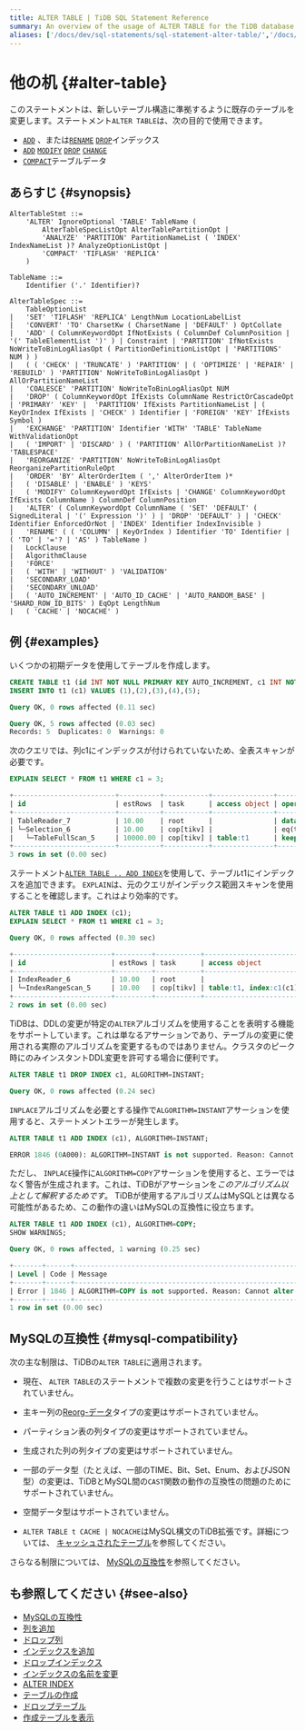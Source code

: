 ```yaml
---
title: ALTER TABLE | TiDB SQL Statement Reference
summary: An overview of the usage of ALTER TABLE for the TiDB database.
aliases: ['/docs/dev/sql-statements/sql-statement-alter-table/','/docs/dev/reference/sql/statements/alter-table/']
---
```


# 他の机 {#alter-table}

このステートメントは、新しいテーブル構造に準拠するように既存のテーブルを変更します。ステートメント`ALTER TABLE`は、次の目的で使用できます。

-   [`ADD`](/sql-statements/sql-statement-add-index.md) 、または[`RENAME`](/sql-statements/sql-statement-rename-index.md) [`DROP`](/sql-statements/sql-statement-drop-index.md)インデックス
-   [`ADD`](/sql-statements/sql-statement-add-column.md) [`MODIFY`](/sql-statements/sql-statement-modify-column.md) [`DROP`](/sql-statements/sql-statement-drop-column.md) [`CHANGE`](/sql-statements/sql-statement-change-column.md)
-   [`COMPACT`](/sql-statements/sql-statement-alter-table-compact.md)テーブルデータ

## あらすじ {#synopsis}

```ebnf+diagram
AlterTableStmt ::=
    'ALTER' IgnoreOptional 'TABLE' TableName (
        AlterTableSpecListOpt AlterTablePartitionOpt |
        'ANALYZE' 'PARTITION' PartitionNameList ( 'INDEX' IndexNameList )? AnalyzeOptionListOpt |
        'COMPACT' 'TIFLASH' 'REPLICA'
    )

TableName ::=
    Identifier ('.' Identifier)?

AlterTableSpec ::=
    TableOptionList
|   'SET' 'TIFLASH' 'REPLICA' LengthNum LocationLabelList
|   'CONVERT' 'TO' CharsetKw ( CharsetName | 'DEFAULT' ) OptCollate
|   'ADD' ( ColumnKeywordOpt IfNotExists ( ColumnDef ColumnPosition | '(' TableElementList ')' ) | Constraint | 'PARTITION' IfNotExists NoWriteToBinLogAliasOpt ( PartitionDefinitionListOpt | 'PARTITIONS' NUM ) )
|   ( ( 'CHECK' | 'TRUNCATE' ) 'PARTITION' | ( 'OPTIMIZE' | 'REPAIR' | 'REBUILD' ) 'PARTITION' NoWriteToBinLogAliasOpt ) AllOrPartitionNameList
|   'COALESCE' 'PARTITION' NoWriteToBinLogAliasOpt NUM
|   'DROP' ( ColumnKeywordOpt IfExists ColumnName RestrictOrCascadeOpt | 'PRIMARY' 'KEY' |  'PARTITION' IfExists PartitionNameList | ( KeyOrIndex IfExists | 'CHECK' ) Identifier | 'FOREIGN' 'KEY' IfExists Symbol )
|   'EXCHANGE' 'PARTITION' Identifier 'WITH' 'TABLE' TableName WithValidationOpt
|   ( 'IMPORT' | 'DISCARD' ) ( 'PARTITION' AllOrPartitionNameList )? 'TABLESPACE'
|   'REORGANIZE' 'PARTITION' NoWriteToBinLogAliasOpt ReorganizePartitionRuleOpt
|   'ORDER' 'BY' AlterOrderItem ( ',' AlterOrderItem )*
|   ( 'DISABLE' | 'ENABLE' ) 'KEYS'
|   ( 'MODIFY' ColumnKeywordOpt IfExists | 'CHANGE' ColumnKeywordOpt IfExists ColumnName ) ColumnDef ColumnPosition
|   'ALTER' ( ColumnKeywordOpt ColumnName ( 'SET' 'DEFAULT' ( SignedLiteral | '(' Expression ')' ) | 'DROP' 'DEFAULT' ) | 'CHECK' Identifier EnforcedOrNot | 'INDEX' Identifier IndexInvisible )
|   'RENAME' ( ( 'COLUMN' | KeyOrIndex ) Identifier 'TO' Identifier | ( 'TO' | '='? | 'AS' ) TableName )
|   LockClause
|   AlgorithmClause
|   'FORCE'
|   ( 'WITH' | 'WITHOUT' ) 'VALIDATION'
|   'SECONDARY_LOAD'
|   'SECONDARY_UNLOAD'
|   ( 'AUTO_INCREMENT' | 'AUTO_ID_CACHE' | 'AUTO_RANDOM_BASE' | 'SHARD_ROW_ID_BITS' ) EqOpt LengthNum
|   ( 'CACHE' | 'NOCACHE' )
```

## 例 {#examples}

いくつかの初期データを使用してテーブルを作成します。


```sql
CREATE TABLE t1 (id INT NOT NULL PRIMARY KEY AUTO_INCREMENT, c1 INT NOT NULL);
INSERT INTO t1 (c1) VALUES (1),(2),(3),(4),(5);
```

```sql
Query OK, 0 rows affected (0.11 sec)

Query OK, 5 rows affected (0.03 sec)
Records: 5  Duplicates: 0  Warnings: 0
```

次のクエリでは、列c1にインデックスが付けられていないため、全表スキャンが必要です。


```sql
EXPLAIN SELECT * FROM t1 WHERE c1 = 3;
```

```sql
+-------------------------+----------+-----------+---------------+--------------------------------+
| id                      | estRows  | task      | access object | operator info                  |
+-------------------------+----------+-----------+---------------+--------------------------------+
| TableReader_7           | 10.00    | root      |               | data:Selection_6               |
| └─Selection_6           | 10.00    | cop[tikv] |               | eq(test.t1.c1, 3)              |
|   └─TableFullScan_5     | 10000.00 | cop[tikv] | table:t1      | keep order:false, stats:pseudo |
+-------------------------+----------+-----------+---------------+--------------------------------+
3 rows in set (0.00 sec)
```

ステートメント[`ALTER TABLE .. ADD INDEX`](/sql-statements/sql-statement-add-index.md)を使用して、テーブルt1にインデックスを追加できます。 `EXPLAIN`は、元のクエリがインデックス範囲スキャンを使用することを確認します。これはより効率的です。


```sql
ALTER TABLE t1 ADD INDEX (c1);
EXPLAIN SELECT * FROM t1 WHERE c1 = 3;
```

```sql
Query OK, 0 rows affected (0.30 sec)

+------------------------+---------+-----------+------------------------+---------------------------------------------+
| id                     | estRows | task      | access object          | operator info                               |
+------------------------+---------+-----------+------------------------+---------------------------------------------+
| IndexReader_6          | 10.00   | root      |                        | index:IndexRangeScan_5                      |
| └─IndexRangeScan_5     | 10.00   | cop[tikv] | table:t1, index:c1(c1) | range:[3,3], keep order:false, stats:pseudo |
+------------------------+---------+-----------+------------------------+---------------------------------------------+
2 rows in set (0.00 sec)
```

TiDBは、DDLの変更が特定の`ALTER`アルゴリズムを使用することを表明する機能をサポートしています。これは単なるアサーションであり、テーブルの変更に使用される実際のアルゴリズムを変更するものではありません。クラスタのピーク時にのみインスタントDDL変更を許可する場合に便利です。


```sql
ALTER TABLE t1 DROP INDEX c1, ALGORITHM=INSTANT;
```

```sql
Query OK, 0 rows affected (0.24 sec)
```

`INPLACE`アルゴリズムを必要とする操作で`ALGORITHM=INSTANT`アサーションを使用すると、ステートメントエラーが発生します。


```sql
ALTER TABLE t1 ADD INDEX (c1), ALGORITHM=INSTANT;
```

```sql
ERROR 1846 (0A000): ALGORITHM=INSTANT is not supported. Reason: Cannot alter table by INSTANT. Try ALGORITHM=INPLACE.
```

ただし、 `INPLACE`操作に`ALGORITHM=COPY`アサーションを使用すると、エラーではなく警告が生成されます。これは、TiDBがアサーションを*このアルゴリズム以上として解釈するためです*。 TiDBが使用するアルゴリズムはMySQLとは異なる可能性があるため、この動作の違いはMySQLの互換性に役立ちます。


```sql
ALTER TABLE t1 ADD INDEX (c1), ALGORITHM=COPY;
SHOW WARNINGS;
```

```sql
Query OK, 0 rows affected, 1 warning (0.25 sec)

+-------+------+---------------------------------------------------------------------------------------------+
| Level | Code | Message                                                                                     |
+-------+------+---------------------------------------------------------------------------------------------+
| Error | 1846 | ALGORITHM=COPY is not supported. Reason: Cannot alter table by COPY. Try ALGORITHM=INPLACE. |
+-------+------+---------------------------------------------------------------------------------------------+
1 row in set (0.00 sec)
```

## MySQLの互換性 {#mysql-compatibility}

次の主な制限は、TiDBの`ALTER TABLE`に適用されます。

-   現在、 `ALTER TABLE`のステートメントで複数の変更を行うことはサポートされていません。

-   主キー列の[Reorg-データ](/sql-statements/sql-statement-modify-column.md#reorg-data-change)タイプの変更はサポートされていません。

-   パーティション表の列タイプの変更はサポートされていません。

-   生成された列の列タイプの変更はサポートされていません。

-   一部のデータ型（たとえば、一部のTIME、Bit、Set、Enum、およびJSON型）の変更は、TiDBとMySQL間の`CAST`関数の動作の互換性の問題のためにサポートされていません。

-   空間データ型はサポートされていません。

-   `ALTER TABLE t CACHE | NOCACHE`はMySQL構文のTiDB拡張です。詳細については、 [キャッシュされたテーブル](/cached-tables.md)を参照してください。

さらなる制限については、 [MySQLの互換性](/mysql-compatibility.md#ddl)を参照してください。

## も参照してください {#see-also}

-   [MySQLの互換性](/mysql-compatibility.md#ddl)
-   [列を追加](/sql-statements/sql-statement-add-column.md)
-   [ドロップ列](/sql-statements/sql-statement-drop-column.md)
-   [インデックスを追加](/sql-statements/sql-statement-add-index.md)
-   [ドロップインデックス](/sql-statements/sql-statement-drop-index.md)
-   [インデックスの名前を変更](/sql-statements/sql-statement-rename-index.md)
-   [ALTER INDEX](/sql-statements/sql-statement-alter-index.md)
-   [テーブルの作成](/sql-statements/sql-statement-create-table.md)
-   [ドロップテーブル](/sql-statements/sql-statement-drop-table.md)
-   [作成テーブルを表示](/sql-statements/sql-statement-show-create-table.md)
